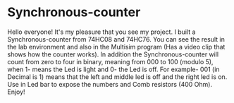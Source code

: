 # Synchronous-counter
Hello everyone!
It's my pleasure that you see my project.
I built a Synchronous-counter from 74HC08 and 74HC76.
You can see the result in the lab environment and also in the Multisim program (Has a video clip that shows how the counter works).
In addition the Synchronous-counter will count from zero to four in binary, meaning from 000 to 100 (modulo 5), when 1- means the Led is light and 0- the Led is off.
For example- 001 (in Decimal is 1) means that the left and middle led is off and the right led is on.
Use in Led bar to expose the numbers and Comb resistors (400 Ohm).
Enjoy!
